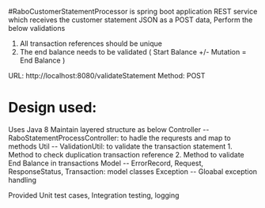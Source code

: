 #RaboCustomerStatementProcessor is spring boot application REST service which receives the customer statement JSON as a POST data, Perform the below validations
1. All transaction references should be unique
2. The end balance needs to be validated ( Start Balance +/- Mutation = End Balance )

URL: http://localhost:8080/validateStatement
Method: POST

Design used:
==============
Uses Java 8
Maintain layered structure as below
Controller -- RaboStatementProcessController: to hadle the requrests and map to methods
Util -- ValidationUtil: to validate the transaction statement 
                          1. Method to check duplication transaction reference
                          2. Method to validate End Balance in transactions
Model -- ErrorRecord, Request, ResponseStatus, Transaction: model classes
Exception -- Gloabal exception handling

Provided Unit test cases, Integration testing, logging
